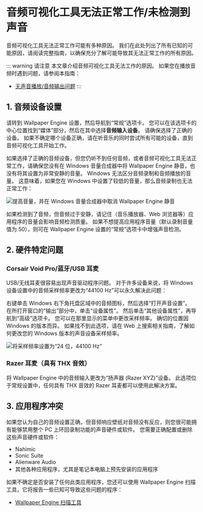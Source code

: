 # 音频可视化工具无法正常工作/未检测到声音

音频可视化工具无法正常工作可能有多种原因。 我们在此处列出了所有已知的可能原因，请阅读完整指南，以确保充分了解可能导致其无法正常工作的所有原因。

::: warning
请注意 本文章介绍音频可视化工具无法工作的原因。 如果您在播放音频时遇到问题，请参阅本指南：

* [无声音播放/音频输出问题](/audio/nosound)
:::


## 1. 音频设备设置
请转到 Wallpaper Engine 设置，然后导航到“常规”选项卡。 您可以在该选项卡的中心位置找到“媒体”部分，然后在其中选择**音频输入设备**。 请确保选择了正确的设备。 如果不确定哪个设备正确，请在听音乐的同时尝试所有可能的设备，直到音频可视化工具开始工作。

如果选择了正确的音频设备，但您仍听不到任何音频，或者音频可视化工具无法正常工作，请确保您没有在 Windows 音量合成器中将 Wallpaper Engine 静音，也没有将其设置为非常安静的音量。 Windows 无法区分音频录制和音频播放的音量。 这意味着，如果您在 Windows 中设置了较低的音量，那么音频录制也无法正常工作：

![提高音量，并在 Windows 音量合成器中取消 Wallpaper Engine 静音](./audiomixer.png)

如果检测到了音频，但音频过于安静，请记住（音乐播放器、Web 浏览器等）应用程序的音量会影响音频检测质量。 如果不想提高应用程序音量（默认录制音量值为 50），则可在 Wallpaper Engine 设置的“常规”选项卡中增强声音检测。

## 2. 硬件特定问题

### Corsair Void Pro/蓝牙/USB 耳麦

USB/无线耳麦很容易出现声音驱动程序问题。 对于许多设备来说，将 Windows 设备设置中的音频采样频率更改为“44100 Hz”可以永久解决此问题：

右键单击 Windows 右下角托盘区域中的音频图标，然后选择“打开声音设置”。 在所打开窗口的“输出”部分中，单击“设备属性”。 然后单击“其他设备属性”，再导航到“高级”选项卡。 您可以在那里显示的菜单中更改采样频率。 确切的位置因 Windows 的版本而异。 如果找不到此选项，请在 Web 上搜索相关指南，了解如何更改您的 Windows 版本的声音设备采样频率。

![将采样频率设置为“24 位，44100 Hz”](./samplingrate.png)

### Razer 耳麦（具有 THX 音效）

将 Wallpaper Engine 中的音频输入更改为“扬声器 (Razer XYZ)”设备。 此选项位于常规设置中，任何具有 THX 音效的 Razer 耳麦都可以使用此解决方案。

## 3. 应用程序冲突

如果您认为自己的音频设置正确，但音频响应壁纸对音频没有反应，则您很可能拥有能够禁用整个 PC 上环回录制功能的声音硬件或软件。 您需要正确配置或删除这些声音硬件或软件：

* Nahimic
* Sonic Suite
* Alienware Audio
* 其他各种应用程序，尤其是笔记本电脑上预先安装的应用程序

如果不确定是否安装了任何此类应用程序，您还可以使用 Wallpaper Engine 扫描工具，它将报告一些已知可导致这些问题的程序：

* [Wallpaper Engine 扫描工具](/debug/scantool.html)

